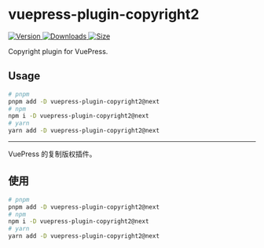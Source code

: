 # vuepress-plugin-copyright2

[![Version](https://img.shields.io/npm/v/vuepress-plugin-copyright2/next.svg?style=flat-square&logo=npm) ![Downloads](https://img.shields.io/npm/dm/vuepress-plugin-copyright2.svg?style=flat-square&logo=npm) ![Size](https://img.shields.io/bundlephobia/min/vuepress-plugin-copyright2?style=flat-square&logo=npm)](https://www.npmjs.com/package/vuepress-plugin-copyright2)

Copyright plugin for VuePress.

## Usage

```bash
# pnpm
pnpm add -D vuepress-plugin-copyright2@next
# npm
npm i -D vuepress-plugin-copyright2@next
# yarn
yarn add -D vuepress-plugin-copyright2@next
```

---

VuePress 的复制版权插件。

## 使用

```bash
# pnpm
pnpm add -D vuepress-plugin-copyright2@next
# npm
npm i -D vuepress-plugin-copyright2@next
# yarn
yarn add -D vuepress-plugin-copyright2@next
```
